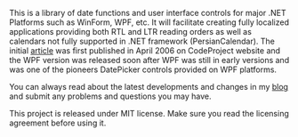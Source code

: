 This is a library of date functions and user interface controls for major .NET Platforms such as 
WinForm, WPF, etc. It will facilitate creating fully localized applications providing both RTL and 
LTR reading orders as well as calendars not fully supported in .NET framework (PersianCalendar). 
The initial [article][1] was first published in April 2006 on CodeProject website and the WPF 
version was released soon after WPF was still in early versions and was one of the pioneers 
DatePicker controls provided on WPF platforms.

You can always read about the latest developments and changes in my [blog][2] and submit 
any problems and questions you may have. 

This project is released under MIT license. Make sure you read the licensing agreement before
using it.

[1]: http://www.codeproject.com/KB/selection/FarsiLibrary.aspx
[2]: http://www.seesharpsoftware.com.au
